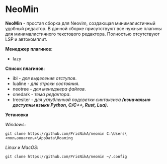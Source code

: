 # NeoMin

**NeoMin** - простая сборка для Neovim, создающая минималистичный удобный редактор. В данной сборке присутствуют все нужные плагины для минималистичного текстового редактора.
Полностью отсутствуют LSP и автокомплит.

**Менеджер плагинов**:
* lazy

**Список плагинов**:
* ibl - *для выделения отступов*.
* lualine - *для строки состояния*.
* neotree - *для менеджера файлов*.
* onedark - *тема редактора*.
* treesiter - *для углубленной подсветки синтаксиса **(изначально доступны языки Python, C/C++, Rust, Lua).***

**Установка**

*Windows*:

`git clone https://github.com/PrisNikA/neomin C:\Users\<пользователь>\AppData\Roaming`

*Linux и MacOS*:

`git clone https://github.com/PrisNikA/neomin ~/.config`
